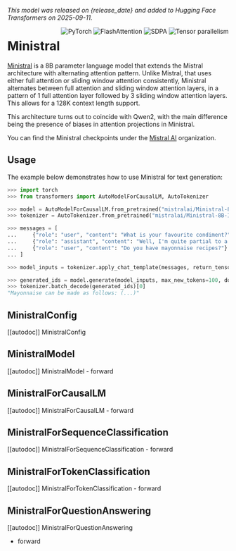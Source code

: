<!--Copyright 2024 Mistral AI and The HuggingFace Team. All rights reserved.

Licensed under the Apache License, Version 2.0 (the "License"); you may not use this file except in compliance with
the License. You may obtain a copy of the License at

http://www.apache.org/licenses/LICENSE-2.0

Unless required by applicable law or agreed to in writing, software distributed under the License is distributed on
an "AS IS" BASIS, WITHOUT WARRANTIES OR CONDITIONS OF ANY KIND, either express or implied. See the License for the
specific language governing permissions and limitations under the License.

⚠️ Note that this file is in Markdown but contain specific syntax for our doc-builder (similar to MDX) that may not be
rendered properly in your Markdown viewer.

-->
*This model was released on {release_date} and added to Hugging Face Transformers on 2025-09-11.*

<div style="float: right;">
    <div class="flex flex-wrap space-x-1">
        <img alt="PyTorch" src="https://img.shields.io/badge/PyTorch-DE3412?style=flat&logo=pytorch&logoColor=white">
        <img alt="FlashAttention" src="https://img.shields.io/badge/%E2%9A%A1%EF%B8%8E%20FlashAttention-eae0c8?style=flat">
        <img alt="SDPA" src="https://img.shields.io/badge/SDPA-DE3412?style=flat&logo=pytorch&logoColor=white">
        <img alt="Tensor parallelism" src="https://img.shields.io/badge/Tensor%20parallelism-06b6d4?style=flat&logoColor=white">
    </div>
</div>

# Ministral

[Ministral](https://huggingface.co/mistralai/Ministral-8B-Instruct-2410) is a 8B parameter language model that extends the Mistral architecture with alternating attention pattern. Unlike Mistral, that uses either full attention or sliding window attention consistently, Ministral alternates between full attention and sliding window attention layers, in a pattern of 1 full attention layer followed by 3 sliding window attention layers. This allows for a 128K context length support.

This architecture turns out to coincide with Qwen2, with the main difference being the presence of biases in attention projections in Ministral.


You can find the Ministral checkpoints under the [Mistral AI](https://huggingface.co/mistralai) organization.

## Usage

The example below demonstrates how to use Ministral for text generation:

```python
>>> import torch
>>> from transformers import AutoModelForCausalLM, AutoTokenizer

>>> model = AutoModelForCausalLM.from_pretrained("mistralai/Ministral-8B-Instruct-2410", torch_dtype=torch.bfloat16, attn_implementation="sdpa", device_map="auto")
>>> tokenizer = AutoTokenizer.from_pretrained("mistralai/Ministral-8B-Instruct-2410")

>>> messages = [
...     {"role": "user", "content": "What is your favourite condiment?"},
...     {"role": "assistant", "content": "Well, I'm quite partial to a good squeeze of fresh lemon juice. It adds just the right amount of zesty flavour to whatever I'm cooking up in the kitchen!"},
...     {"role": "user", "content": "Do you have mayonnaise recipes?"}
... ]

>>> model_inputs = tokenizer.apply_chat_template(messages, return_tensors="pt").to("cuda")

>>> generated_ids = model.generate(model_inputs, max_new_tokens=100, do_sample=True)
>>> tokenizer.batch_decode(generated_ids)[0]
"Mayonnaise can be made as follows: (...)"
```

## MinistralConfig

[[autodoc]] MinistralConfig

## MinistralModel

[[autodoc]] MinistralModel
    - forward

## MinistralForCausalLM

[[autodoc]] MinistralForCausalLM
    - forward

## MinistralForSequenceClassification

[[autodoc]] MinistralForSequenceClassification
    - forward

## MinistralForTokenClassification

[[autodoc]] MinistralForTokenClassification
    - forward

## MinistralForQuestionAnswering

[[autodoc]] MinistralForQuestionAnswering
- forward